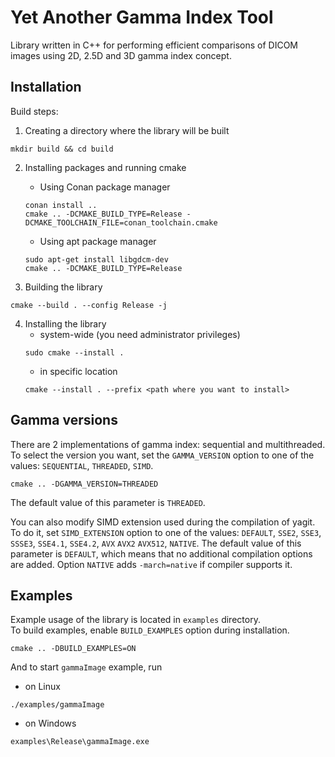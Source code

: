 # Yet Another Gamma Index Tool

Library written in C++ for performing efficient comparisons of DICOM images using 2D, 2.5D and 3D gamma index concept.

## Installation

Build steps:
1. Creating a directory where the library will be built
```
mkdir build && cd build
```

2. Installing packages and running cmake
    * Using Conan package manager
    ```
    conan install ..
    cmake .. -DCMAKE_BUILD_TYPE=Release -DCMAKE_TOOLCHAIN_FILE=conan_toolchain.cmake
    ```
    * Using apt package manager
    ```
    sudo apt-get install libgdcm-dev
    cmake .. -DCMAKE_BUILD_TYPE=Release
    ```

3. Building the library
```
cmake --build . --config Release -j
```

4. Installing the library
    * system-wide (you need administrator privileges)
    ```
    sudo cmake --install .
    ```
    * in specific location
    ```
    cmake --install . --prefix <path where you want to install>
    ```

## Gamma versions

There are 2 implementations of gamma index: sequential and multithreaded.
To select the version you want, set the `GAMMA_VERSION` option to one of the values: `SEQUENTIAL`, `THREADED`, `SIMD`.
```
cmake .. -DGAMMA_VERSION=THREADED
```
The default value of this parameter is `THREADED`.

You can also modify SIMD extension used during the compilation of yagit. To do it, set `SIMD_EXTENSION` option to one of
the values: `DEFAULT`, `SSE2`, `SSE3`, `SSSE3`, `SSE4.1`, `SSE4.2`, `AVX` `AVX2` `AVX512`, `NATIVE`.
The default value of this parameter is `DEFAULT`, which means that no additional compilation options are added.
Option `NATIVE` adds `-march=native` if compiler supports it.

## Examples

Example usage of the library is located in `examples` directory.  
To build examples, enable `BUILD_EXAMPLES` option during installation.
```
cmake .. -DBUILD_EXAMPLES=ON
```
And to start `gammaImage` example, run
* on Linux
```
./examples/gammaImage
```
* on Windows
```
examples\Release\gammaImage.exe
```
